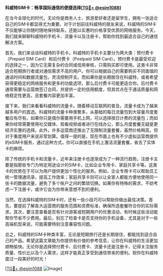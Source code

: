 **科威特SIM卡：畅享国际通信的便捷选择[[TG💪+ @esim1088](https://t.me/s/esim1088)]**

在当今全球化的时代，无论你是商务人士、旅游爱好者还是留学生，拥有一张适合自己的SIM卡都显得尤为重要。对于计划前往科威特的朋友来说，科威特的SIM卡不仅能够让你随时随地保持联系，还能以实惠的价格享受优质的网络服务。今天，我们就来聊聊科威特的手机卡、流量卡以及注册卡，帮助你找到最适合自己的通信解决方案。

首先，我们来谈谈科威特的手机卡。科威特的手机卡主要分为两大类：预付费卡（Prepaid SIM Card）和后付费卡（Postpaid SIM Card）。预付费卡是最受欢迎的选择之一，因为它无需复杂的合同或信用审核，只需购买即可使用。这类卡非常适合短期旅行者或对通信需求不高的用户。你可以根据自己的需要购买不同面值的通话时间和数据流量包，灵活控制开支。而如果你是长期居住在科威特，或者希望获得更稳定的网络服务和更多的功能选项，那么后付费卡可能更适合你。后付费卡通常需要与运营商签订合同，并提供一定的信用额度，但其优点在于通话质量和网络稳定性更高，且套餐内容更加丰富。

接下来，我们来看看科威特的流量卡。随着移动互联网的普及，流量卡成为了越来越多用户的首选。科威特的流量卡种类繁多，从基础的每日流量包到大容量月度套餐应有尽有。如果你只是偶尔需要用手机上网，可以选择按日计费的流量包；而如果你经常需要使用社交媒体、观看视频或者进行在线办公，那么月度套餐无疑是更经济实惠的选择。此外，许多运营商还推出了无限制流量套餐，虽然价格稍高，但对于重度用户来说非常划算。值得一提的是，现在市面上也有不少虚拟运营商提供的eSIM卡服务，通过这种方式，你可以直接在手机上激活流量套餐，省去了实体卡的麻烦。

除了传统的手机卡和流量卡，近年来注册卡也逐渐成为了一种流行趋势。注册卡主要是指那些专门为特定用途设计的SIM卡，比如企业专用卡、家庭共享卡等。这类卡的优势在于可以为用户提供更加个性化的服务。例如，企业专用卡可以帮助员工统一管理通讯录，提高工作效率；家庭共享卡则可以让全家人都能方便地使用同一张卡的数据流量，避免了多个账户之间的繁琐切换。如果你有特殊的需求，不妨考虑一下注册卡，或许它会为你带来意想不到的便利。

当然，在选择科威特的SIM卡时，还有一些小技巧可以帮助你做出最佳决策。首先，要提前了解各大运营商的服务范围和资费标准，确保所选套餐符合你的实际需求。其次，要注意查看是否有针对游客或短期用户的优惠活动，有时候这些活动能帮你节省不少费用。最后，别忘了检查卡是否支持你的手机设备，尤其是对于一些高端机型来说，可能需要特别注意兼容性问题。

总之，科威特的SIM卡种类丰富，无论是短期旅行还是长期居住，都能找到适合自己的产品。希望这篇文章能为你提供有价值的参考信息，让你在科威特的生活更加顺畅愉快。无论你是选择预付费卡、后付费卡、流量卡还是注册卡，记得关注服务质量、性价比以及个人需求，这样才能真正享受到通信带来的便利。祝你在科威特度过一段美好的时光！

[[TG💪+ @esim1088](https://t.me/s/esim1088) ![Image](https://i.postimg.cc/4NQfJmqS/Snipaste-2025-05-13-00-14-12.png)]